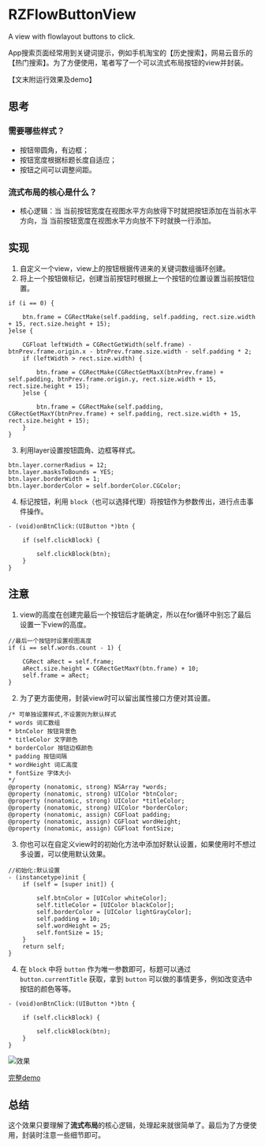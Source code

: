 # RZFlowButtonView
A view with flowlayout buttons to click.

App搜索页面经常用到关键词提示，例如手机淘宝的【历史搜索】，网易云音乐的【热门搜索】。为了方便使用，笔者写了一个可以流式布局按钮的view并封装。

<!-- more -->

【文末附运行效果及demo】

## 思考

### 需要哪些样式？

* 按钮带圆角，有边框；
* 按钮宽度根据标题长度自适应；
* 按钮之间可以调整间距。

### 流式布局的核心是什么？

* 核心逻辑：当 当前按钮宽度在视图水平方向放得下时就把按钮添加在当前水平方向，当 当前按钮宽度在视图水平方向放不下时就换一行添加。

## 实现

1. 自定义一个view，view上的按钮根据传进来的关键词数组循环创建。
2. 将上一个按钮做标记，创建当前按钮时根据上一个按钮的位置设置当前按钮位置。

```
if (i == 0) {

    btn.frame = CGRectMake(self.padding, self.padding, rect.size.width + 15, rect.size.height + 15);
}else {

    CGFloat leftWidth = CGRectGetWidth(self.frame) - btnPrev.frame.origin.x - btnPrev.frame.size.width - self.padding * 2;
    if (leftWidth > rect.size.width) {

        btn.frame = CGRectMake(CGRectGetMaxX(btnPrev.frame) + self.padding, btnPrev.frame.origin.y, rect.size.width + 15, rect.size.height + 15);
    }else {

        btn.frame = CGRectMake(self.padding, CGRectGetMaxY(btnPrev.frame) + self.padding, rect.size.width + 15, rect.size.height + 15);
    }
}
```

3. 利用layer设置按钮圆角、边框等样式。

```
btn.layer.cornerRadius = 12;
btn.layer.masksToBounds = YES;
btn.layer.borderWidth = 1;
btn.layer.borderColor = self.borderColor.CGColor;
```

4. 标记按钮，利用 ``block``（也可以选择代理）将按钮作为参数传出，进行点击事件操作。

```
- (void)onBtnClick:(UIButton *)btn {

    if (self.clickBlock) {

        self.clickBlock(btn);
    }
}
```

## 注意

1. view的高度在创建完最后一个按钮后才能确定，所以在for循环中别忘了最后设置一下view的高度。

```
//最后一个按钮时设置视图高度
if (i == self.words.count - 1) {

    CGRect aRect = self.frame;
    aRect.size.height = CGRectGetMaxY(btn.frame) + 10;
    self.frame = aRect;
}
```

2. 为了更方面使用，封装view时可以留出属性接口方便对其设置。

```
/* 可单独设置样式,不设置则为默认样式
* words 词汇数组
* btnColor 按钮背景色
* titleColor 文字颜色
* borderColor 按钮边框颜色
* padding 按钮间隔
* wordHeight 词汇高度
* fontSize 字体大小
*/
@property (nonatomic, strong) NSArray *words;
@property (nonatomic, strong) UIColor *btnColor;
@property (nonatomic, strong) UIColor *titleColor;
@property (nonatomic, strong) UIColor *borderColor;
@property (nonatomic, assign) CGFloat padding;
@property (nonatomic, assign) CGFloat wordHeight;
@property (nonatomic, assign) CGFloat fontSize;
```
3. 你也可以在自定义view时的初始化方法中添加好默认设置，如果使用时不想过多设置，可以使用默认效果。

```
//初始化:默认设置
- (instancetype)init {
    if (self = [super init]) {

        self.btnColor = [UIColor whiteColor];
        self.titleColor = [UIColor blackColor];
        self.borderColor = [UIColor lightGrayColor];
        self.padding = 10;
        self.wordHeight = 25;
        self.fontSize = 15;
    }
    return self;
}
```

4. 在 ``block`` 中将 ``button`` 作为唯一参数即可，标题可以通过 ``button.currentTitle`` 获取，拿到 ``button`` 可以做的事情更多，例如改变选中按钮的颜色等等。

```
- (void)onBtnClick:(UIButton *)btn {

    if (self.clickBlock) {

        self.clickBlock(btn);
    }
}
```

![效果](http://oumlnfj3g.bkt.clouddn.com/18-8-20/52192463.jpg)

[完整demo](https://github.com/RachalZhou/RZFlowButtonView)

## 总结
这个效果只要理解了**流式布局**的核心逻辑，处理起来就很简单了。最后为了方便使用，封装时注意一些细节即可。
